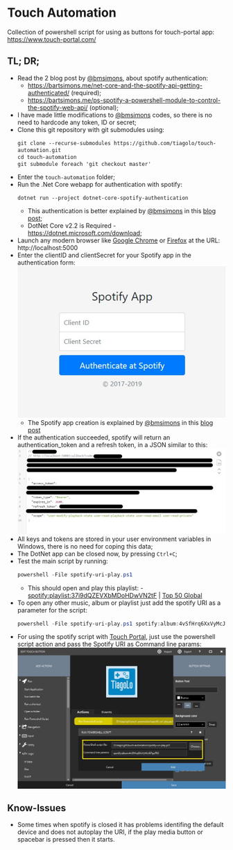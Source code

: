 # Touch Automation
Collection of powershell script for using as buttons for touch-portal app: https://www.touch-portal.com/

## TL; DR;
* Read the 2 blog post by [@bmsimons], about spotify authentication:
  * https://bartsimons.me/net-core-and-the-spotify-api-getting-authenticated/ (required);
  * https://bartsimons.me/ps-spotify-a-powershell-module-to-control-the-spotify-web-api/ (optional);
* I have made little modifications to [@bmsimons] codes, so there is no need to hardcode any token, ID or secret;
* Clone this git repository with git submodules using:
    ```
    git clone --recurse-submodules https://github.com/tiagolo/touch-automation.git
    cd touch-automation
    git submodule foreach 'git checkout master'
    ```
* Enter the `touch-automation` folder;
* Run the .Net Core webapp for authentication with spotify:
    ```
    dotnet run --project dotnet-core-spotify-authentication
    ```
    * This authentication is better explained by [@bmsimons] in this [blog post];
    * DotNet Core v2.2 is Required - https://dotnet.microsoft.com/download;
* Launch any modern browser like [Google Chrome] or [Firefox] at the URL: http://localhost:5000
* Enter the clientID and clientSecret for your Spotify app in the authentication form:
  ![Client Form](docs/form-view.jpg)
  * The Spotify app creation is explained by [@bmsimons] in this [blog post]
* If the authentication succeeded, spotify will return an authentication_token and a refresh token, in a JSON similar to this:
  ![Callback](docs/callback.jpg)
* All keys and tokens are stored in your user environment variables in Windows, there is no need for coping this data;
* The DotNet app can be closed now, by pressing `Ctrl+C`;
* Test the main script by running:
    ```powershell
    powershell -File spotify-uri-play.ps1
    ```
    * This should open and play this playlist: - [spotify:playlist:37i9dQZEVXbMDoHDwVN2tF]() | [Top 50 Global](https://open.spotify.com/playlist/37i9dQZEVXbMDoHDwVN2tF?si=lbUUvr0UQiiqpM2lmD4ANg)
* To open any other music, album or playlist just add the spotify URI as a parameter for the script:
    ```powershell
    powershell -File spotify-uri-play.ps1 spotify:album:4vSfHrq6XxVyMcJ6PguFR2
    ```
* For using the spotify script with [Touch Portal], just use the powershell script action and pass the Spotify URI as Command line params:
  ![Touch Portal Action](docs/touch-portal-action.jpg)

## Know-Issues
* Some times when spotify is closed it has problems identifing the default device and does not autoplay the URI, if the play media button or spacebar is pressed then it starts.

[@bmsimons]: https://github.com/bmsimons
[blog post]: https://bartsimons.me/net-core-and-the-spotify-api-getting-authenticated/
[Google Chrome]: https://www.google.com/chrome/
[Firefox]: https://www.mozilla.org/firefox/
[Touch Portal]: https://www.touch-portal.com/